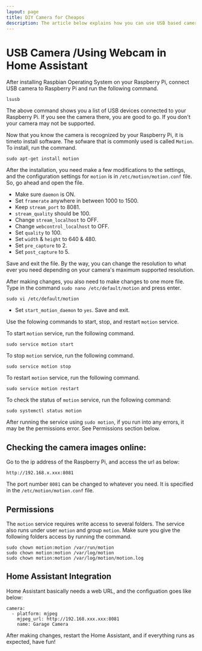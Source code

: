 ```yaml
---
layout: page
title: DIY Camera for Cheapos
description: The article below explains how you can use USB based camera and integrate with Home Assistant
---
```


# USB Camera /Using Webcam in Home Assistant

After installing Raspbian Operating System on your Raspberry Pi, connect USB camera to Raspberry Pi and run the following command. 

```
lsusb
```

The above command shows you a list of USB devices connected to your Raspberry Pi. If you see the camera there, you are good to go. If you don't your camera may not be supported.

Now that you know the camera is recognized by your Raspberry Pi, it is timeto install software. The sofware that is commonly used is called `Motion`. To install, run the command.

```
sudo apt-get install motion
```

After the installation, you need make a few modifications to the settings, and the configuration settings for `motion` is in `/etc/motion/motion.conf` file. So, go ahead and open the file.

*    Make sure `daemon` is ON.
*    Set `framerate` anywhere in between 1000 to 1500.
*    Keep `stream_port` to 8081.
*    `stream_quality` should be 100.
*    Change `stream_localhost` to OFF.
*    Change `webcontrol_localhost` to OFF.
*    Set `quality` to 100.
*    Set `width` & `height` to 640 & 480.
*    Set `pre_capture` to 2.
*    Set `post_capture` to 5.

Save and exit the file. By the way, you can change the resolution to what ever you need depending on your camera's maximum supported resolution.

After making changes, you also need to make changes to one more file. Type in the command `sudo nano /etc/default/motion` and press enter.

```
sudo vi /etc/default/motion
``` 

*   Set `start_motion_daemon` to `yes`. Save and exit.

Use the folowing commands to start, stop, and restart `motion` service. 

To start `motion` service, run the following command.
```
sudo service motion start
```

To stop `motion` service, run the following command.
```
sudo service motion stop
```

To restart `motion` service, run the following command.
```
sudo service motion restart
```

To check the status of `motion` service, run the following command:

```
sudo systemctl status motion
```

After running the service using `sudo motion`, if you run into any errors, it may be the permissions error. See Permissions section below.

## Checking the camera images online:

Go to the ip address of the Raspberry Pi, and access the url as below:

```
http://192.168.x.xxx:8081
```

The port number `8081` can be changed to whatever you need. It is specified in the `/etc/motion/motion.conf` file.

## Permissions

The `motion` service requires write access to several folders. The service also runs under user `motion` and group `motion`. Make sure you give the following folders access by running the command.

```
sudo chown motion:motion /var/run/motion
sudo chown motion:motion /var/log/motion
sudo chown motion:motion /var/log/motion/motion.log
```

## Home Assistant Integration

Home Assistant basically needs a web URL, and the configuation goes like below:

```
camera:
  - platform: mjpeg
    mjpeg_url: http://192.168.xxx.xxx:8081
    name: Garage Camera
```

After making changes, restart the Home Assistant, and if everything runs as expected, have fun!
